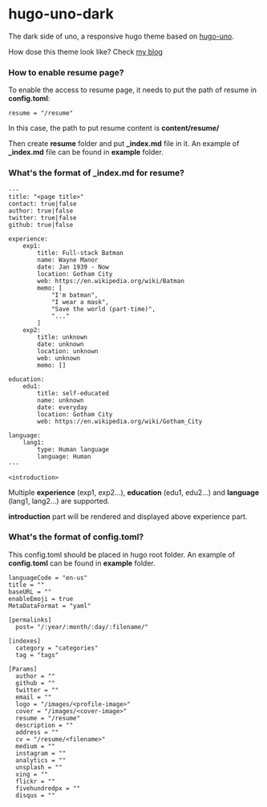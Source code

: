 # hugo-uno-dark

The dark side of uno, a responsive hugo theme based on [hugo-uno](https://github.com/fredrikloch/hugo-uno).

How dose this theme look like? Check [my blog](https://krazycavin.github.io)

### How to enable resume page?

To enable the access to resume page, it needs to put the path of resume in **config.toml**:

```
resume = "/resume"
```

In this case, the path to put resume content is **content/resume/**

Then create **resume** folder and put **\_index.md** file in it. An example of **\_index.md** file can be found in **example** folder.

### What's the format of \_index.md for resume?

```
---
title: "<page title>"
contact: true|false
author: true|false
twitter: true|false
github: true|false

experience:
    exp1:
        title: Full-stack Batman
        name: Wayne Manor
        date: Jan 1939 - Now
        location: Gotham City
        web: https://en.wikipedia.org/wiki/Batman
        memo: [
            "I'm batman",
            "I wear a mask",
            "Save the world (part-time)",
            "..."
        ]
    exp2:
        title: unknown
        date: unknown
        location: unknown
        web: unknown
        memo: []

education:
    edu1:
        title: self-educated
        name: unknown
        date: everyday
        location: Gotham City
        web: https://en.wikipedia.org/wiki/Gotham_City

language:
    lang1:
        type: Human language
        language: Human
---

<introduction>
```

Multiple **experience** (exp1, exp2...), **education** (edu1, edu2...) and **language** (lang1, lang2...) are supported.

**introduction** part will be rendered and displayed above experience part.

### What's the format of config.toml?

This config.toml should be placed in hugo root folder. An example of **config.toml** can be found in **example** folder.

```
languageCode = "en-us"
title = ""
baseURL = ""
enableEmoji = true
MetaDataFormat = "yaml"

[permalinks]
  post= "/:year/:month/:day/:filename/"

[indexes]
  category = "categories"
  tag = "tags"

[Params]
  author = ""
  github = ""
  twitter = ""
  email = ""
  logo = "/images/<profile-image>"
  cover = "/images/<cover-image>"
  resume = "/resume"
  description = ""
  address = ""
  cv = "/resume/<filename>"
  medium = ""
  instagram = ""
  analytics = ""
  unsplash = ""
  xing = ""
  flickr = ""
  fivehundredpx = ""
  disqus = ""
```
